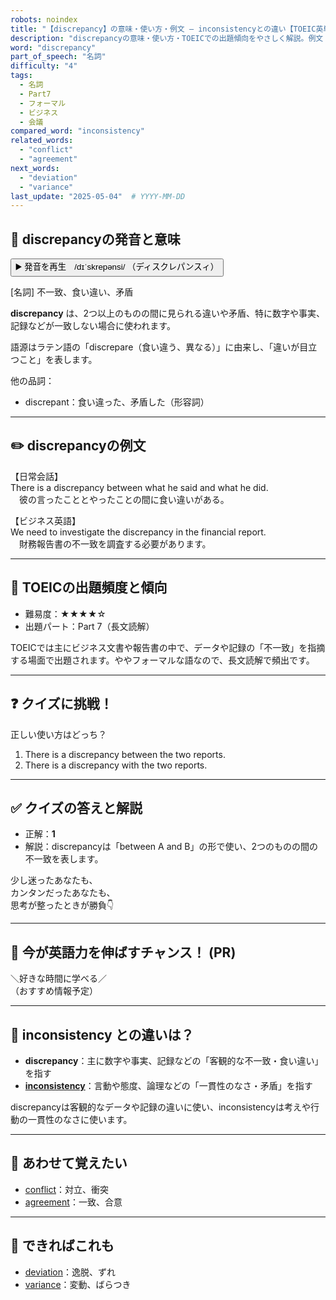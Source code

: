 ```yaml
---
robots: noindex
title: "【discrepancy】の意味・使い方・例文 ― inconsistencyとの違い【TOEIC英単語】"
description: "discrepancyの意味・使い方・TOEICでの出題傾向をやさしく解説。例文・クイズ付きでinconsistencyとの違いもわかりやすく学べます。"
word: "discrepancy"
part_of_speech: "名詞"
difficulty: "4"
tags:
  - 名詞
  - Part7
  - フォーマル
  - ビジネス
  - 会議
compared_word: "inconsistency"
related_words:
  - "conflict"
  - "agreement"
next_words:
  - "deviation"
  - "variance"
last_update: "2025-05-04"  # YYYY-MM-DD
---
```


## 🔰 discrepancyの発音と意味

<button class="play-audio" onclick="playTTS('discrepancy')">
  <span class="play-audio-main">
    ▶️ 発音を再生　/dɪˈskrepənsi/
  </span>
  <span class="play-audio-sub">
    （ディスクレパンスィ）
  </span>
</button>

[名詞] 不一致、食い違い、矛盾

**discrepancy** は、2つ以上のものの間に見られる違いや矛盾、特に数字や事実、記録などが一致しない場合に使われます。

語源はラテン語の「discrepare（食い違う、異なる）」に由来し、「違いが目立つこと」を表します。

他の品詞：  
- discrepant：食い違った、矛盾した（形容詞）

---

## ✏️ discrepancyの例文

【日常会話】  
There is a discrepancy between what he said and what he did.  
　彼の言ったこととやったことの間に食い違いがある。

【ビジネス英語】  
We need to investigate the discrepancy in the financial report.  
　財務報告書の不一致を調査する必要があります。

---

## 🎯 TOEICの出題頻度と傾向

- 難易度：★★★★☆
- 出題パート：Part 7（長文読解）

TOEICでは主にビジネス文書や報告書の中で、データや記録の「不一致」を指摘する場面で出題されます。ややフォーマルな語なので、長文読解で頻出です。

---

## ❓ クイズに挑戦！

正しい使い方はどっち？

1. There is a discrepancy between the two reports.  
2. There is a discrepancy with the two reports.

---

## ✅ クイズの答えと解説

- 正解：**1**
- 解説：discrepancyは「between A and B」の形で使い、2つのものの間の不一致を表します。

少し迷ったあなたも、  
カンタンだったあなたも、  
思考が整ったときが勝負👇️

---

## 🚀 今が英語力を伸ばすチャンス！ (PR)

<div class="info-center">
＼好きな時間に学べる／<br>  
（おすすめ情報予定）
</div>

---

## 🤔  inconsistency との違いは？

- **discrepancy**：主に数字や事実、記録などの「客観的な不一致・食い違い」を指す
- **[inconsistency](/word/inconsistency)**：言動や態度、論理などの「一貫性のなさ・矛盾」を指す

discrepancyは客観的なデータや記録の違いに使い、inconsistencyは考えや行動の一貫性のなさに使います。

---

## 🧩 あわせて覚えたい

- [conflict](/word/conflict)：対立、衝突
- [agreement](/word/agreement)：一致、合意

---

## 📖 できればこれも

- [deviation](/word/deviation)：逸脱、ずれ
- [variance](/word/variance)：変動、ばらつき

<!-- cvid: aid33_bid36 -->
